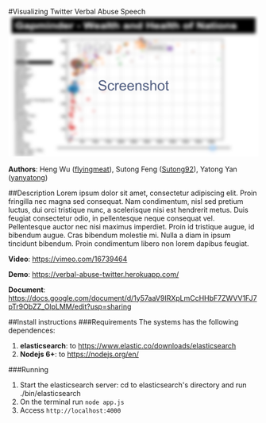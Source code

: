 #Visualizing Twitter Verbal Abuse Speech
![alt text](https://raw.githubusercontent.com/CristianFelix/infoviz/master/Screen.png "Screenshot")

**Authors**: Heng Wu ([flyingmeat](https://github.com/flyingmeat)), Sutong Feng ([Sutong92](https://github.com/Sutong92)), Yatong Yan ([yanyatong](https://github.com/yanyatong))

##Description
Lorem ipsum dolor sit amet, consectetur adipiscing elit. Proin fringilla nec magna sed consequat. Nam condimentum, nisl sed pretium luctus, dui orci tristique nunc, a scelerisque nisi est hendrerit metus. Duis feugiat consectetur odio, in pellentesque neque consequat vel. Pellentesque auctor nec nisi maximus imperdiet. Proin id tristique augue, id bibendum augue. Cras bibendum molestie mi. Nulla a diam in ipsum tincidunt bibendum. Proin condimentum libero non lorem dapibus feugiat.

**Video**: https://vimeo.com/16739464

**Demo**: https://verbal-abuse-twitter.herokuapp.com/

**Document**: https://docs.google.com/document/d/1y57aaV9IRXpLmCcHHbF7ZWVV1FJ7pTr9ObZZ_OlpLMM/edit?usp=sharing

##Install instructions
###Requirements 
The systems has the following dependences:

1. **elasticsearch**: to https://www.elastic.co/downloads/elasticsearch 
2. **Nodejs 6+**: to https://nodejs.org/en/

###Running
1. Start the elasticsearch server: cd to elasticsearch's directory and run ./bin/elasticsearch
2. On the terminal run `node app.js`
3. Access `http://localhost:4000`

